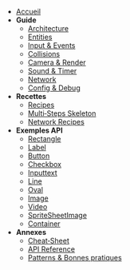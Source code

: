- [Accueil](README.md)
- **Guide**
  - [Architecture](01-architecture.md)
  - [Entities](02-entities.md)
  - [Input & Events](03-input-events.md)
  - [Collisions](04-collisions.md)
  - [Camera & Render](05-camera-render.md)
  - [Sound & Timer](06-sound-timer.md)
  - [Network](07-network.md)
  - [Config & Debug](08-config-debug.md)
- **Recettes**
  - [Recipes](09-recipes.md)
  - [Multi‑Steps Skeleton](11-multi-steps-skeleton.md)
  - [Network Recipes](13-network-recipes.md)
- **Exemples API**
  - [Rectangle](10-examples/example-rectangle.md)
  - [Label](10-examples/example-label.md)
  - [Button](10-examples/example-button.md)
  - [Checkbox](10-examples/example-checkbox.md)
  - [Inputtext](10-examples/example-inputtext.md)
  - [Line](10-examples/example-line.md)
  - [Oval](10-examples/example-oval.md)
  - [Image](10-examples/example-image.md)
  - [Video](10-examples/example-video.md)
  - [SpriteSheetImage](10-examples/example-spritesheet.md)
  - [Container](10-examples/example-container.md)
- **Annexes**
  - [Cheat‑Sheet](cheatsheet.md)
  - [API Reference](api-reference.md)
  - [Patterns & Bonnes pratiques](12-patterns.md)
